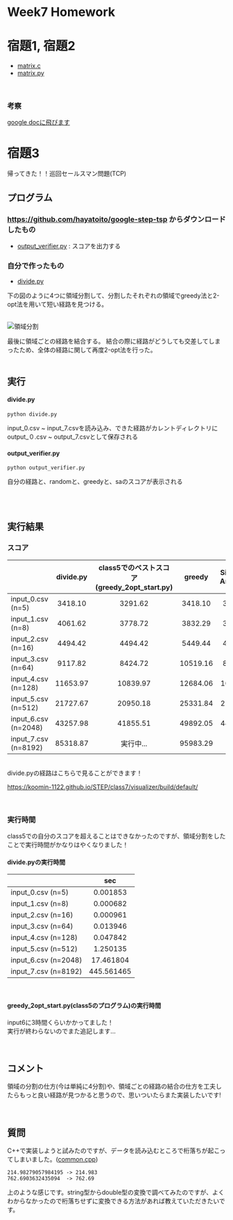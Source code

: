 # Week7 Homework

# 宿題1, 宿題2
- [matrix.c](https://github.com/koomin-1122/STEP/blob/main/class7/matrix/matrix.c) 
- [matrix.py](https://github.com/koomin-1122/STEP/blob/main/class7/matrix/matrix.py) <br>

<br>

### 考察
[google docに飛びます](https://docs.google.com/document/d/1UiecD7neJazwShi5jB8mpxBnIw0S8OEhczzVMle1nuk/edit?usp=sharing)

# 宿題3
帰ってきた！！巡回セールスマン問題(TCP)

## プログラム
### https://github.com/hayatoito/google-step-tsp からダウンロードしたもの
- [output_verifier.py](https://github.com/koomin-1122/STEP/blob/main/class5/output_verifier.py) : スコアを出力する

### 自分で作ったもの
- [divide.py](https://github.com/koomin-1122/STEP/blob/main/class7/divide.py) 

下の図のように4つに領域分割して、分割したそれぞれの領域でgreedy法と2-opt法を用いて短い経路を見つける。<br><br>


![領域分割](https://user-images.githubusercontent.com/70313656/123937216-e7c7fb80-d9d0-11eb-9672-b4f0a3ab1277.png)

最後に領域ごとの経路を結合する。
結合の際に経路がどうしても交差してしまったため、全体の経路に関して再度2-opt法を行った。<br><br>



## 実行
#### divide.py

```
python divide.py
```
input_0.csv ~ input_7.csvを読み込み、できた経路がカレントディレクトリにoutput_０.csv ~ output_7.csvとして保存される<br>


#### output_verifier.py
```
python output_verifier.py 
```
自分の経路と、randomと、greedyと、saのスコアが表示される

<br><br>

## 実行結果
### スコア
|                     | divide.py | class5でのベストスコア<br>(greedy_2opt_start.py)|greedy | Simulated<br>Annealing | 
| ---------------     | :-----------------: | :----: | :----: | :-----------------: | 
| input_0.csv (n=5)   |3418.10|3291.62|3418.10 |3291.62              | 
| input_1.csv (n=8)   |4061.62|3778.72|3832.29 |3778.72              | 
| input_2.csv (n=16)  | 4494.42|4494.42|5449.44 |4494.42              | 
| input_3.csv (n=64)  |9117.82|8424.72|10519.16|8150.91              | 
| input_4.csv (n=128) |11653.97|10839.97|12684.06|10675.29             | 
| input_5.csv (n=512) |21727.67|20950.18|25331.84|21119.55             | 
| input_6.csv (n=2048)|43257.98|41855.51|49892.05|44393.89             | 
| input_7.csv (n=8192) |85318.87|実行中...|95983.29|?|
<br>
divide.pyの経路はこちらで見ることができます！<br>

https://koomin-1122.github.io/STEP/class7/visualizer/build/default/

<br>

### 実行時間
class5での自分のスコアを超えることはできなかったのですが、領域分割をしたことで実行時間がかなりはやくなりました！<br>
#### divide.pyの実行時間
||sec|
| --------- | :-----------: |
| input_0.csv (n=5)   |0.001853 | 
| input_1.csv (n=8)   |0.000682| 
| input_2.csv (n=16)  |0.000961| 
| input_3.csv (n=64)  |0.013946| 
| input_4.csv (n=128) |0.047842|
| input_5.csv (n=512) |1.250135|
| input_6.csv (n=2048)|17.461804|
| input_7.csv (n=8192)|445.561465| 

<br>

#### greedy_2opt_start.py(class5のプログラム)の実行時間
input6に3時間くらいかかってました！<br>
実行が終わらないのでまた追記します...

<br>

## コメント
領域の分割の仕方(今は単純に4分割)や、領域ごとの経路の結合の仕方を工夫したらもっと良い経路が見つかると思うので、思いついたらまた実装したいです!

<br>

## 質問
C++で実装しようと試みたのですが、データを読み込むところで桁落ちが起こってしまいました。([common.cpp](https://github.com/koomin-1122/STEP/blob/main/class7/common.cpp#L18-L19))<br>

`214.98279057984195 -> 214.983`<br>
`762.6903632435094  -> 762.69`

上のような感じです。string型からdouble型の変換で調べてみたのですが、よくわからなかったので桁落ちせずに変換できる方法があれば教えていただきたいです。


